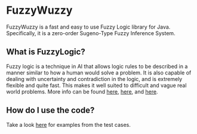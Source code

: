 # FuzzyWuzzy
FuzzyWuzzy is a fast and easy to use Fuzzy Logic library for Java. Specifically, it is a zero-order Sugeno-Type Fuzzy Inference System.

## What is FuzzyLogic?
Fuzzy logic is a technique in AI that allows logic rules to be described in a manner similar to how a human would solve a problem. It is also capable of dealing with uncertainty and contradiction in the logic, and is extremely flexible and quite fast. This makes it well suited to difficult and vague real world problems. More info can be found [here](https://www.mathworks.com/help/fuzzy/what-is-fuzzy-logic.html), [here](https://www.mathworks.com/help/fuzzy/foundations-of-fuzzy-logic.html), and [here](https://www.mathworks.com/help/fuzzy/fuzzy-inference-process.html).

## How do I use the code?
Take a look [here](https://github.com/TheButlah/FuzzyWuzzy/blob/master/src/test/java/FuzzyEngineTest.java) for examples from the test cases.
